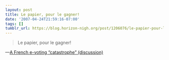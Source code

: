 ```yaml
---
layout: post
title: Le papier, pour le gagner!
date: '2007-04-24T21:59:16-07:00'
tags: []
tumblr_url: https://blog.horizon-nigh.org/post/1206076/le-papier-pour-le-gagner
---
```

> Le papier, pour le gagner!

—[A French e-voting “catastrophe” (discussion)](http://episteme.arstechnica.com/eve/forums?a=tpc&s=50009562&f=174096756&m=364008064831&r=364008064831)
